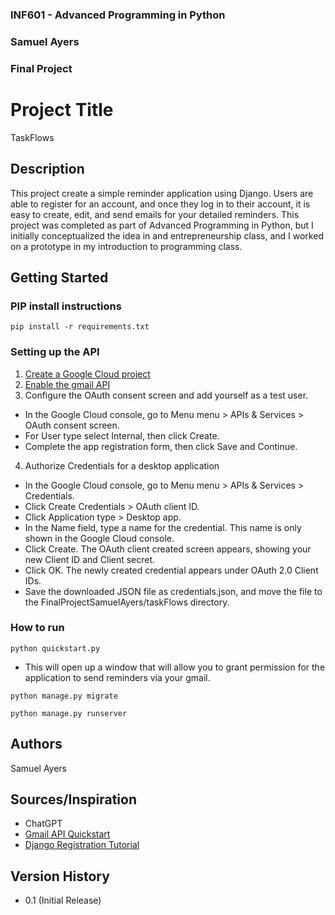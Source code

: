 ### INF601 - Advanced Programming in Python
### Samuel Ayers
### Final Project


# Project Title

TaskFlows

## Description

This project create a simple reminder application using Django. Users are able to register for an account, and once they log in to their account, 
it is easy to create, edit, and send emails for your detailed reminders. This project was completed as part of Advanced Programming in Python, 
but I initially conceptualized the idea in and entrepreneurship class, and I worked on a prototype in my introduction to programming class.

## Getting Started

### PIP install instructions

`pip install -r requirements.txt`

### Setting up the API

1. [Create a Google Cloud project](https://developers.google.com/workspace/guides/create-project)
2. [Enable the gmail API](https://console.cloud.google.com/flows/enableapi?apiid=gmail.googleapis.com)
3. Configure the OAuth consent screen and add yourself as a test user.
*  In the Google Cloud console, go to Menu menu > APIs & Services > OAuth consent screen.
*  For User type select Internal, then click Create.
*  Complete the app registration form, then click Save and Continue.
4. Authorize Credentials for a desktop application
* In the Google Cloud console, go to Menu menu > APIs & Services > Credentials.
* Click Create Credentials > OAuth client ID.
* Click Application type > Desktop app.
* In the Name field, type a name for the credential. This name is only shown in the Google Cloud console.
* Click Create. The OAuth client created screen appears, showing your new Client ID and Client secret.
* Click OK. The newly created credential appears under OAuth 2.0 Client IDs.
* Save the downloaded JSON file as credentials.json, and move the file to the FinalProjectSamuelAyers/taskFlows directory.
  
### How to run
`python quickstart.py`
* This will open up a window that will allow you to grant permission for the application to send reminders via your gmail.
  
`python manage.py migrate`

`python manage.py runserver`
  
## Authors
Samuel Ayers

## Sources/Inspiration
* ChatGPT
* [Gmail API Quickstart](https://developers.google.com/gmail/api/quickstart/python)
* [Django Registration Tutorial](https://learndjango.com/tutorials/django-login-and-logout-tutorial)
## Version History
* 0.1 (Initial Release)



